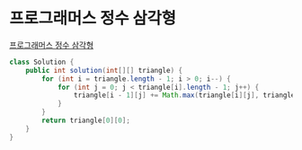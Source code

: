 # 프로그래머스 정수 삼각형
[프로그래머스 정수 삼각형](https://school.programmers.co.kr/learn/courses/30/lessons/43105)
```java
class Solution {
    public int solution(int[][] triangle) {
        for (int i = triangle.length - 1; i > 0; i--) {
            for (int j = 0; j < triangle[i].length - 1; j++) {
                triangle[i - 1][j] += Math.max(triangle[i][j], triangle[i][j + 1]);
            }
        }
        return triangle[0][0];
    }
}
```